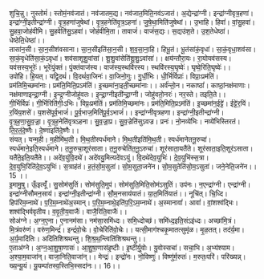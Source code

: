 

  
शुचि॒न्नु। नुस्तोमं॑। स्तोमं॒नव॑जातं। नव॑जातम॒द्य। नव॑जात॒मिति॒नव॑ऽजातं। अ॒द्येन्द्रा॑ग्नी। इन्द्रा॑ग्नीवृत्र॒हणा॑। इन्द्रा॑ग्नी॒इतीन्द्रा॑ग्नी। वृ॒त्र॒हणा॑जुषेथां। वृ॒त्र॒हनेति॑वृ॒त्र॒ऽहना॑। जु॒षे॒था॒मिति॑जुषेथां।। उ॒भाहि। हिवां॑। वां॒सु॒हवा॑। सु॒हवा॒जोह॑वीमि। सु॒हवेति॑सु॒ऽहवा॑। जोह॑वीमि॒ता। तावाजं॑। वाजं॑स॒द्यः। स॒द्यउ॑श॒ते। उ॒श॒तेधेष्ठा॑। धेष्ठेति॒धेष्ठा॑।।  
तासा॑न॒सी। सा॒न॒सीश॑वसाना। सा॒न॒सीइति॑सा॒न॒सी। श॒व॒सा॒ना॒हि। हिभू॒तं। भू॒तंसा॑कं॒वृधा॑। सा॒कं॒वृधा॒शव॑सा। सा॒कं॒वृधेति॑सा॒कं॒ऽवृधा॑। शव॑साशूशु॒वांसा॑। शू॒शु॒वांसेति॑शू॒शु॒ऽवांसा॑।। क्षय॑न्तौरा॒यः। रा॒योयव॑सस्य। यव॑सस्य॒भूरेः॑। भूरेः॑पृं॒क्तं। पृं॒क्तंवाज॑स्य। वाज॑स्य॒स्थवि॑रस्य। स्थवि॑रस्य॒घृष्वेः॑। घृष्वे॒रिति॒घृष्वेः॑।।  
उपो॑हि। हि॒यत्। यद्वि॒दथं॑। वि॒दथं॑वा॒जिनः॑। वा॒जिनो॒गुः। गु॒र्धी॒भिः। धी॒र्भिर्विप्राः॑। विप्राः॒प्रम॑तिं। प्रम॑तिमि॒च्छमा॑नाः। प्रम॑ति॒मिति॒प्रऽम॑तिं। इ॒च्छमा॑ना॒इती॒च्छमा॑नाः।। अर्व॑न्तो॒न। नकाष्ठां॑। काष्ठां॒नक्ष॑माणाः। नक्ष॑माणाइन्द्रा॒ग्नी। इ॒न्द्र॒ग्नीजोहु॑वतः। इ॒न्द्रा॒ग्नीइती॑न्द्रा॒ग्नी। जोहु॑वतो॒नरः॑। नर॒स्ते। तइति॒ते।।  
गी॒र्भिर्विप्रः॑। गी॒र्भिरिति॑गीः॒ऽभिः। विप्रः॒प्रम॑तिं। प्रम॑तिमि॒च्छमा॑नः। प्रम॑ति॒मिति॒प्रऽम॑तिं। इ॒च्छमा॑न॒ईट्टे॑। ईट्टे॑र॒यिं। र॒यिंय॒शसे॑। य॒शसे॑पूर्व॒भाजं॑। पू॒र्व॒भाज॒मिति॑पू॒र्व॒ऽभाजं॑।। इन्द्रा॑ग्नीवृत्रहणा। इन्द्रा॑ग्नी॒इतीन्द्रा॑ग्नी। वृ॒त्र॒ह॒णा॒सु॒व॒ज्रा॒। वृ॒त्र॒ह॒नेति॑वृत्रऽहना। सु॒व॒ज्रा॒प्र। सु॒व॒ज्रेति॑सुऽवज्र। प्रनः॑। नो॒नव्ये॑भिः। नव्ये॑भिस्तिरतं। ति॒र॒तं॒दे॒ष्णैः। दे॒ष्णाइति॑दे॒ष्णैः।।  
संयत्। यन्म॒ही। म॒हीमि॑थ॒ती। मि॒थ॒तीस्पर्ध॑माने। मि॒थ॒तीइति॑मि॒थ॒ती। स्पर्ध॑मानेतनू॒रुचा॑। स्पर्ध॑माने॒इति॒स्पर्ध॑माने। त॒नू॒रुचा॒शूर॑साता। त॒नू॒रुचेति॑त॒नू॒ऽरुचा॑। शूर॑साता॒यतै॑ते। शूर॑साता॒इति॒शूर॑ऽसाता। यतै॑ते॒इति॒यतै॑ते।। अदे॑व॒युंवि॒दथे॑। अदे॑वयु॒मित्यदे॑वऽयुं। वि॒दथे॑देव॒युभिः॑। दे॒व॒युभि॑स्स॒त्रा। दे॒व॒युभि॒रिति॑दे॒व॒ऽयुभिः॑। स॒त्राह॑तं। ह॒तं॒सो॒म॒सुता॑। सो॒म॒सुता॒जने॑न। सो॒म॒सुतेति॑सो॒म॒ऽसुता॑। जने॒नेति॒जने॑न।। 15 ।।  
इ॒मामु॒षु। ऊँ॒इत्यूँ॑। सु॒सोम॑सुतिं। सोम॑सुति॒मुप॑। सोम॑सुति॒मिति॒सोम॑ऽसुतिं। उप॑नः। न॒एन्द्रा॑ग्नी। एन्द्रा॑ग्नी। इन्द्रा॑ग्नीसौमन॒साय॑। इन्द्रा॑ग्नी॒इतीन्द्रा॑ग्नी। सौ॒म॒नसाय॑यातं। या॒त॒मिति॑यातं।। नूचि॑त्। चि॒ध्दि। हिप॑रिम॒म्नाथे॑। प॒रि॒म॒म्नाथे॑अ॒स्मान्। प॒रि॒म॒म्नाथे॒इति॑प॒रि॒ऽम॒म्नाथे॑। अ॒स्मानावां॑। आवां॑। वां॒शश्व॑द्भिः। शश्व॑द्भिर्ववृतीय। व॒वृ॒ती॒य॒वाजैः॑। वाजै॒रिति॒वाजैः॑।।  
सोअ॑ग्ने। अ॒ग्न॒ए॒ना। ए॒नानम॑सा। नम॑सा॒समि॑ध्दः। समि॒ध्दोच्छ॑। समि॑ध्द॒इति॒संऽइ॑ध्दः। अच्छा॑मि॒त्रं। मि॒त्रंवरु॑णं। वरु॑ण॒मिन्द्रं॑। इन्द्रं॑वो॒चेः। वो॒चेरिति॑वो॒चेः।। यत्सी॒माग॑श्चकृ॒मातत्सुमृ॑ळ। मृ॒ळ॒तत्। तद॑र्य॒मा। अ॒र्य॒मादि॑तिः। अदि॑तिशिश्रथन्तु। शि॒श्र॒थ॒न्त्विति॑शिश्रथन्तु।।  
ए॒ताअ॑ग्ने। अ॒ग्न॒आ॒शु॒षा॒णासः॑। आ॒शु॒षा॒णास॑इ॒ष्टीः। इ॒ष्टीर्यु॒वोः। यु॒वोस्सचा॑। सचा॒भि। अ॒भ्य॑श्याम। अ॒श्या॒म॒वाजा॑न्। वाजा॒निति॒वाजा॑न्।। मेन्द्रः॑। इन्द्रो॑नः। नो॒विष्णुः॑। विष्णु॑र्म॒रुतः॑। म॒रुतः॒परि॑। परि॑ख्यन्न्। ख्य॒न्यू॒यं। यू॒यम्पा॑तस्व॒स्तिभि॒स्सदा॑नः।। 16।।  
